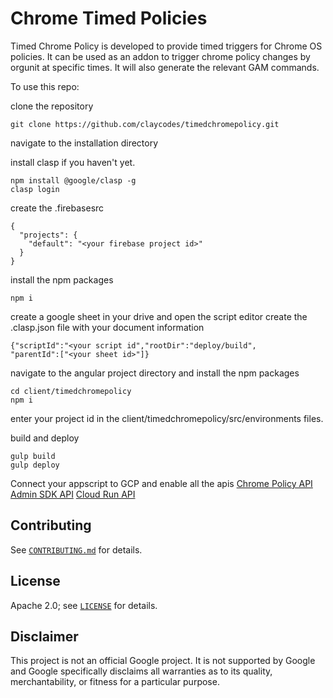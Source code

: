 # Chrome Timed Policies

Timed Chrome Policy is developed to provide timed triggers for Chrome OS policies. It can be used as an addon to trigger chrome policy changes by orgunit at specific times. It will also generate the relevant GAM commands. 

To use this repo:

clone the repository
```
git clone https://github.com/claycodes/timedchromepolicy.git
```

navigate to the installation directory

install clasp if you haven't yet.
```
npm install @google/clasp -g
clasp login
```

create the .firebasesrc 
```
{
  "projects": {
    "default": "<your firebase project id>"
  }
}
```

install the npm packages
```
npm i
```

create a google sheet in your drive and open the script editor
create the .clasp.json file with your document information
```
{"scriptId":"<your script id","rootDir":"deploy/build",
"parentId":["<your sheet id>"]}
```

navigate to the angular project directory and install the npm packages
```
cd client/timedchromepolicy
npm i 
```

enter your project id in the client/timedchromepolicy/src/environments files.

build and deploy
```
gulp build
gulp deploy
```

Connect your appscript to GCP and enable all the apis 
[Chrome Policy API](https://console.cloud.google.com/apis/api/chromepolicy.googleapis.com/overview)
[Admin SDK API](https://console.cloud.google.com/apis/api/admin.googleapis.com/overview)
[Cloud Run API](https://console.cloud.google.com/apis/api/runtimeconfig.googleapis.com/overview)


## Contributing

See [`CONTRIBUTING.md`](CONTRIBUTING.md) for details.

## License

Apache 2.0; see [`LICENSE`](LICENSE) for details.

## Disclaimer

This project is not an official Google project. It is not supported by
Google and Google specifically disclaims all warranties as to its quality,
merchantability, or fitness for a particular purpose.
